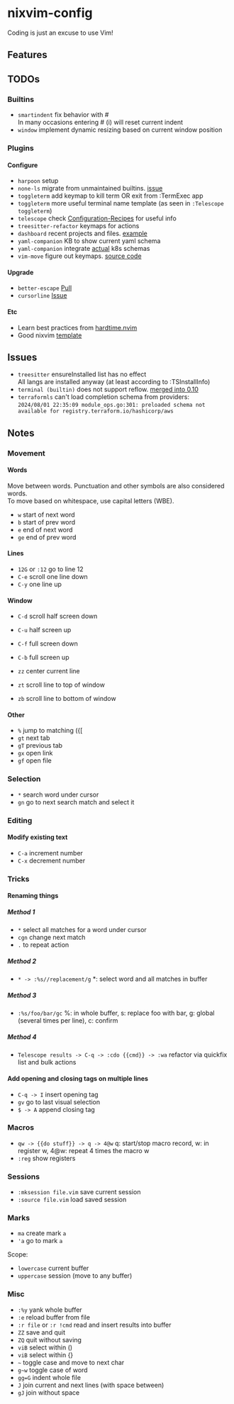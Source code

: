 # nixvim-config

Coding is just an excuse to use Vim!

## Features

## TODOs

### Builtins

- `smartindent` fix behavior with #\
  In many occasions entering # (i) will reset current indent
- `window` implement dynamic resizing based on current window position

### Plugins

#### Configure

- `harpoon` setup
- `none-ls` migrate from unmaintained builtins. [issue](https://github.com/nvimtools/none-ls.nvim/issues/58)
- `toggleterm` add keymap to kill term OR exit from :TermExec app
- `toggleterm` more useful terminal name template (as seen in `:Telescope toggleterm`)
- `telescope` check [Configuration-Recipes](https://github.com/nvim-telescope/telescope.nvim/wiki/Configuration-Recipes) for useful info
- `treesitter-refactor` keymaps for actions
- `dashboard` recent projects and files. [example](https://github.com/jakehamilton/neovim/blob/cdc0749394ed0645bd9516977514108c410cec15/modules/nixvim/dashboard/default.nix#L57)
- `yaml-companion` KB to show current yaml schema
- `yaml-companion` integrate [actual](https://github.com/yannh/kubernetes-json-schema) k8s schemas
- `vim-move` figure out keymaps. [source code](https://github.com/matze/vim-move/blob/516a47e8365a7664a8691d306d5ec91a6f5e5772/plugin/move.vim)

#### Upgrade

- `better-escape` [Pull](https://github.com/max397574/better-escape.nvim/pull/59)
- `cursorline` [Issue](https://github.com/yamatsum/nvim-cursorline/issues/10)

#### Etc

- Learn best practices from [hardtime.nvim](https://github.com/m4xshen/hardtime.nvim?tab=readme-ov-file#%EF%B8%8F--features)
- Good nixvim [template](https://github.com/elythh/nixvim)

## Issues

- `treesitter` ensureInstalled list has no effect\
  All langs are installed anyway (at least according to :TSInstallInfo)
- `terminal (builtin)` does not support reflow. [merged into 0.10](https://github.com/neovim/neovim/pull/21124)
- `terraformls` can't load completion schema from providers: \
  `2024/08/01 22:35:09 module_ops.go:301: preloaded schema not available for registry.terraform.io/hashicorp/aws`

## Notes

### Movement

#### Words

Move between words. Punctuation and other symbols are also considered words.\
To move based on whitespace, use capital letters (WBE).

- `w` start of next word
- `b` start of prev word
- `e` end of next word
- `ge` end of prev word

#### Lines

- `12G` or `:12` go to line 12
- `C-e` scroll one line down
- `C-y` one line up

#### Window

- `C-d` scroll half screen down
- `C-u` half screen up
- `C-f` full screen down
- `C-b` full screen up

- `zz` center current line
- `zt` scroll line to top of window
- `zb` scroll line to bottom of window

#### Other

- `%` jump to matching ({[
- `gt` next tab
- `gT` previous tab
- `gx` open link
- `gf` open file

### Selection

- `*` search word under cursor
- `gn` go to next search match and select it

### Editing

#### Modify existing text

- `C-a` increment number
- `C-x` decrement number

### Tricks

#### Renaming things

##### Method 1

- `*` select all matches for a word under cursor
- `cgn` change next match
- `.` to repeat action

##### Method 2

- `* -> :%s//replacement/g` \*: select word and all matches in buffer

##### Method 3

- `:%s/foo/bar/gc` %: in whole buffer, s: replace foo with bar, g: global (several times per line), c: confirm

##### Method 4

- `Telescope results -> C-q -> :cdo {{cmd}} -> :wa` refactor via quickfix list and bulk actions

#### Add opening and closing tags on multiple lines

- `C-q -> I` insert opening tag
- `gv` go to last visual selection
- `$ -> A` append closing tag

### Macros

- `qw -> {{do stuff}} -> q -> 4@w` q: start/stop macro record, w: in register w, 4@w: repeat 4 times the macro w
- `:reg` show registers

### Sessions

- `:mksession file.vim` save current session
- `:source file.vim` load saved session

### Marks

- `ma` create mark `a`
- `'a` go to mark `a`

Scope:

- `lowercase` current buffer
- `uppercase` session (move to any buffer)

### Misc

- `:%y` yank whole buffer
- `:e` reload buffer from file
- `:r file` or `:r !cmd` read and insert results into buffer
- `ZZ` save and quit
- `ZQ` quit without saving
- `viB` select within ()
- `viB` select within {}
- `~` toggle case and move to next char
- `g~w` toggle case of word
- `gg=G` indent whole file
- `J` join current and next lines (with space between)
- `gJ` join without space
